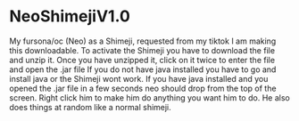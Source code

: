 # NeoShimejiV1.0
My fursona/oc (Neo) as a Shimeji, requested from my tiktok I am making this downloadable. 
To activate the Shimeji you have to download the file and unzip it. 
Once you have unzipped it, click on it twice to enter the file and open the .jar file 
If you do not have java installed you have to go and install java or the Shimeji wont work. 
If you have java installed and you opened the .jar file in a few seconds neo should drop from the top of the screen. 
Right click him to make him do anything you want him to do. He also does things at random like a normal shimeji.
